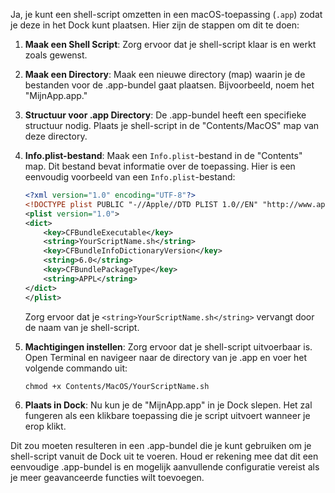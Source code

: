 Ja, je kunt een shell-script omzetten in een macOS-toepassing (`.app`) zodat je deze in het Dock kunt plaatsen. Hier zijn de stappen om dit te doen:

1. **Maak een Shell Script**: Zorg ervoor dat je shell-script klaar is en werkt zoals gewenst.

2. **Maak een Directory**: Maak een nieuwe directory (map) waarin je de bestanden voor de .app-bundel gaat plaatsen. Bijvoorbeeld, noem het "MijnApp.app."

3. **Structuur voor .app Directory**: De .app-bundel heeft een specifieke structuur nodig. Plaats je shell-script in de "Contents/MacOS" map van deze directory.

4. **Info.plist-bestand**: Maak een `Info.plist`-bestand in de "Contents" map. Dit bestand bevat informatie over de toepassing. Hier is een eenvoudig voorbeeld van een `Info.plist`-bestand:

   ```xml
   <?xml version="1.0" encoding="UTF-8"?>
   <!DOCTYPE plist PUBLIC "-//Apple//DTD PLIST 1.0//EN" "http://www.apple.com/DTDs/PropertyList-1.0.dtd">
   <plist version="1.0">
   <dict>
       <key>CFBundleExecutable</key>
       <string>YourScriptName.sh</string>
       <key>CFBundleInfoDictionaryVersion</key>
       <string>6.0</string>
       <key>CFBundlePackageType</key>
       <string>APPL</string>
   </dict>
   </plist>
   ```

   Zorg ervoor dat je `<string>YourScriptName.sh</string>` vervangt door de naam van je shell-script.

5. **Machtigingen instellen**: Zorg ervoor dat je shell-script uitvoerbaar is. Open Terminal en navigeer naar de directory van je .app en voer het volgende commando uit:

   ```
   chmod +x Contents/MacOS/YourScriptName.sh
   ```

6. **Plaats in Dock**: Nu kun je de "MijnApp.app" in je Dock slepen. Het zal fungeren als een klikbare toepassing die je script uitvoert wanneer je erop klikt.

Dit zou moeten resulteren in een .app-bundel die je kunt gebruiken om je shell-script vanuit de Dock uit te voeren. Houd er rekening mee dat dit een eenvoudige .app-bundel is en mogelijk aanvullende configuratie vereist als je meer geavanceerde functies wilt toevoegen.